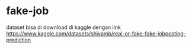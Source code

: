 # fake-job
dataset bisa di download di kaggle dengan link https://www.kaggle.com/datasets/shivamb/real-or-fake-fake-jobposting-prediction
